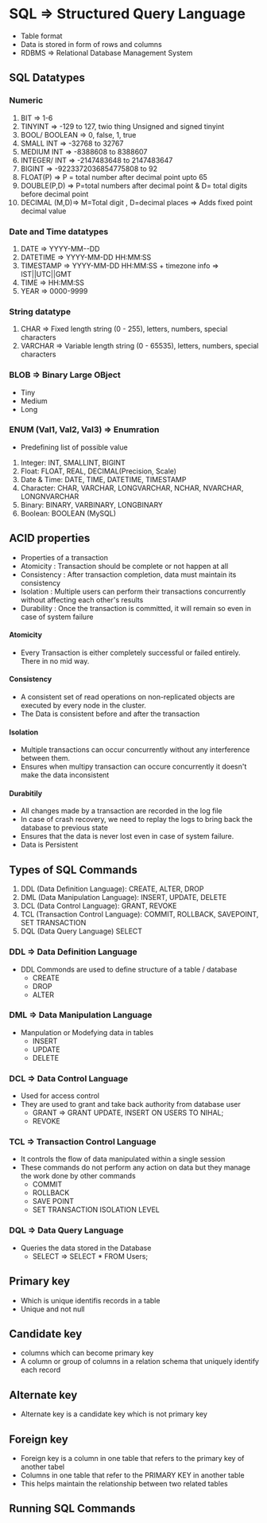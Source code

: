 # SQL => Structured Query Language

- Table format
- Data is stored in form of rows and columns
- RDBMS => Relational Database Management System

## SQL Datatypes

### Numeric
1. BIT => 1-6
2. TINYINT => -129 to 127, twio thing Unsigned and signed tinyint
3. BOOL/ BOOLEAN => 0, false, 1, true
4. SMALL INT => -32768 to 32767
5. MEDIUM INT => -8388608 to 8388607
6. INTEGER/ INT => -2147483648 to 2147483647
7. BIGINT => -9223372036854775808 to 92
8. FLOAT(P) => P = total number after decimal point upto 65
9. DOUBLE(P,D) => P=total numbers after decimal point & D= total digits before decimal point
10. DECIMAL (M,D)=> M=Total digit , D=decimal places => Adds fixed point decimal value

### Date and Time datatypes
1. DATE => YYYY-MM--DD
2. DATETIME => YYYY-MM-DD HH:MM:SS
3. TIMESTAMP => YYYY-MM-DD HH:MM:SS + timezone info => IST||UTC||GMT
4. TIME => HH:MM:SS
5. YEAR => 0000-9999

### String datatype
1. CHAR => Fixed length string (0 - 255), letters, numbers, special characters
2. VARCHAR => Variable length string (0 - 65535), letters, numbers, special characters


### BLOB => Binary Large OBject
- Tiny
- Medium
- Long


### ENUM (Val1, Val2, Val3) => Enumration
- Predefining list of possible value


1. Integer: INT, SMALLINT, BIGINT
2. Float: FLOAT, REAL, DECIMAL(Precision, Scale)
3. Date & Time: DATE, TIME, DATETIME, TIMESTAMP
4. Character: CHAR, VARCHAR, LONGVARCHAR, NCHAR, NVARCHAR, LONGNVARCHAR
5. Binary: BINARY, VARBINARY, LONGBINARY
6. Boolean: BOOLEAN (MySQL)


## ACID properties
- Properties of a transaction
- Atomicity : Transaction should be complete or not happen at all
- Consistency : After transaction completion, data must maintain its consistency
- Isolation : Multiple users can perform their transactions concurrently without affecting each other's results
- Durability : Once the transaction is committed, it will remain so even in case of system failure

#### Atomicity
- Every Transaction is either completely successful or failed entirely. There in no mid way.

#### Consistency
- A consistent set of read operations on non-replicated objects are executed by every node in the cluster.
- The Data is consistent before and after the transaction

#### Isolation
- Multiple transactions can occur concurrently without any interference between them.
- Ensures when multipy transaction can occure concurrently it doesn't make the data inconsistent

#### Durabitily
- All changes made by a transaction are recorded in the log file
- In case of crash recovery, we need to replay the logs to bring back the database to previous state
- Ensures that the data is never lost even in case of system failure.
- Data is Persistent


## Types of SQL Commands
1. DDL (Data Definition Language): CREATE, ALTER, DROP
2. DML (Data Manipulation Language): INSERT, UPDATE, DELETE
3. DCL (Data Control Language): GRANT, REVOKE
4. TCL (Transaction Control Language): COMMIT, ROLLBACK, SAVEPOINT, SET TRANSACTION
5. DQL (Data Query Language) SELECT

### DDL => Data Definition Language
- DDL Commonds are used to define structure of a table / database
    - CREATE
    - DROP
    - ALTER
### DML => Data Manipulation Language 
- Manpulation or Modefying data in tables
    - INSERT
    - UPDATE
    - DELETE

### DCL => Data Control Language
- Used for access control
- They are used to grant and take back authority from database user
    - GRANT => GRANT UPDATE, INSERT ON USERS TO NIHAL;
    - REVOKE

### TCL => Transaction Control Language 
- It controls the flow of data manipulated within a single session
- These commands do not perform any action on data but they manage the work done by other commands
    - COMMIT
    - ROLLBACK
    - SAVE POINT
    - SET TRANSACTION ISOLATION LEVEL

### DQL => Data Query Language
- Queries the data stored in the Database
    - SELECT => SELECT * FROM Users;
    

## Primary key
- Which is unique identifis records in a table
- Unique and not null

## Candidate key
- columns which can become primary key
- A column or group of columns in a relation schema that uniquely identify each record

## Alternate key
- Alternate key is a candidate key which is not primary key

## Foreign key
- Foreign key is a column in one table that refers to the primary key of another tabel
- Columns in one table that refer to the PRIMARY KEY in another table
- This helps maintain the relationship between two related tables

## Running SQL Commands
